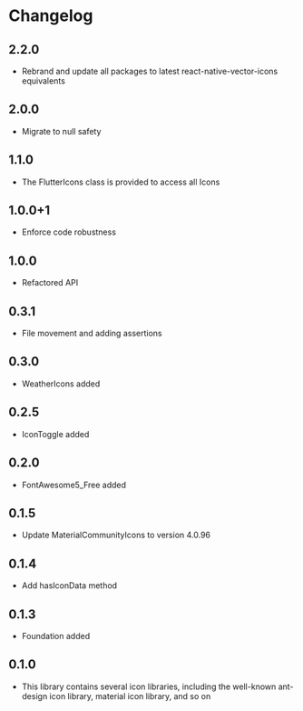 # Changelog

## 2.2.0

* Rebrand and update all packages to latest react-native-vector-icons equivalents

## 2.0.0

* Migrate to null safety

## 1.1.0

* The FlutterIcons class is provided to access all Icons

## 1.0.0+1

* Enforce code robustness

## 1.0.0

* Refactored API

## 0.3.1

* File movement and adding assertions

## 0.3.0

* WeatherIcons added

## 0.2.5

* IconToggle added

## 0.2.0

* FontAwesome5_Free added

## 0.1.5

* Update MaterialCommunityIcons to version 4.0.96

## 0.1.4

* Add hasIconData method

## 0.1.3

* Foundation added

## 0.1.0

* This library contains several icon libraries, including the well-known ant-design icon library, material icon library, and so on

